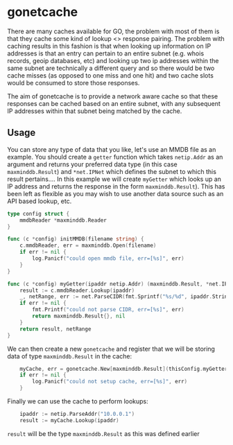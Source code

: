 # gonetcache

There are many caches available for GO, the problem with most of them is that they cache some kind of lookup <> response pairing.  The problem with caching results in this fashion is that when looking up information on IP addresses is that an entry can pertain to an entire subnet (e.g. whois records, geoip databases, etc) and looking up two ip addresses within the same subnet are technically a different query and so there would be two cache misses (as opposed to one miss and one hit) and two cache slots would be consumed to store those responses.

The aim of gonetcache is to provide a network aware cache so that these responses can be cached based on an entire subnet, with any subsequent IP addresses within that subnet being matched by the cache.

## Usage

You can store any type of data that you like, let's use an MMDB file as an example.  You should create a `getter` function which takes `netip.Addr` as an argument and returns your preferred data type (in this case `maxminddb.Result`) and `*net.IPNet` which defines the subnet to which this result pertains....  In this example we will create `myGetter` which looks up an IP address and returns the response in the form `maxminddb.Result`).  This has been left as flexible as you may wish to use another data source such as an API based lookup, etc.

```go
type config struct {
	mmdbReader *maxminddb.Reader
}

func (c *config) initMMDB(filename string) {
	c.mmdbReader, err = maxminddb.Open(filename)
	if err != nil {
		log.Panicf("could open mmdb file, err=[%s]", err)
	}
}

func (c *config) myGetter(ipaddr netip.Addr) (maxminddb.Result, *net.IPNet) {
	result := c.mmdbReader.Lookup(ipaddr)
	_, netRange, err := net.ParseCIDR(fmt.Sprintf("%s/%d", ipaddr.String(), result.Prefix().Bits()))
	if err != nil {
		fmt.Printf("could not parse CIDR, err=[%s]", err)
		return maxminddb.Result{}, nil
	}
	return result, netRange
}
```

We can then create a new `gonetcache` and register that we will be storing data of type `maxminddb.Result` in the cache:
```go
	myCache, err = gonetcache.New[maxminddb.Result](thisConfig.myGetter, 100)
	if err != nil {
		log.Panicf("could not setup cache, err=[%s]", err)
	}
```

Finally we can use the cache to perform lookups:
```go
    ipaddr := netip.ParseAddr("10.0.0.1")
    result := myCache.Lookup(ipaddr)
```
`result` will be the type `maxminddb.Result` as this was defined earlier